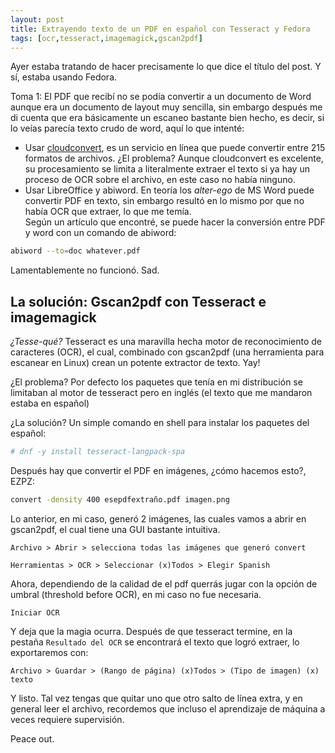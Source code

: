 ```yaml
---
layout: post
title: Extrayendo texto de un PDF en español con Tesseract y Fedora
tags: [ocr,tesseract,imagemagick,gscan2pdf]
---
```



Ayer estaba tratando de hacer precisamente lo que dice el título del post. Y sí, estaba usando Fedora.  

Toma 1: El PDF que recibí no se podía convertir a un documento de Word aunque era un documento de layout muy sencilla, sin embargo después me di cuenta que era básicamente un escaneo bastante bien hecho, es decir, si lo veías parecía texto crudo de word, aquí lo que intenté:

* Usar [cloudconvert](https://cloudconvert.com), es un servicio en línea que puede convertir entre 215 formatos de archivos. ¿El problema? Aunque cloudconvert es excelente, su procesamiento se limita a literalmente extraer el texto si ya hay un proceso de OCR sobre el archivo, en este caso no había ninguno.
* Usar LibreOffice y abiword. En teoría los *alter-ego* de MS Word puede convertir PDF en texto, sin embargo resultó en lo mismo por que no había OCR que extraer, lo que me temía.  
Según un artículo que encontré, se puede hacer la conversión entre PDF y word con un comando de abiword:  
```bash
abiword --to=doc whatever.pdf
```  
Lamentablemente no funcionó. Sad.



## La solución: Gscan2pdf con Tesseract e imagemagick

*¿Tesse-qué?* Tesseract es una maravilla hecha motor de reconocimiento de caracteres (OCR), el cual, combinado con gscan2pdf (una herramienta para escanear en Linux) crean un potente extractor de texto. Yay!

¿El problema? Por defecto los paquetes que tenía en mi distribución se limitaban al motor de tesseract pero en inglés (el texto que me mandaron estaba en español)  

¿La solución? Un simple comando en shell para instalar los paquetes del español:  
```bash
# dnf -y install tesseract-langpack-spa
```
Después hay que convertir el PDF en imágenes, ¿cómo hacemos esto?, EZPZ:  
```bash
convert -density 400 esepdfextraño.pdf imagen.png
```
Lo anterior, en mi caso, generó 2 imágenes, las cuales vamos a abrir en gscan2pdf, el cual tiene una GUI bastante intuitiva.

```
Archivo > Abrir > selecciona todas las imágenes que generó convert

Herramientas > OCR > Seleccionar (x)Todos > Elegir Spanish
```
Ahora, dependiendo de la calidad de el pdf querrás jugar con la opción de umbral (threshold before OCR), en mi caso no fue necesaria.
```
Iniciar OCR
```
Y deja que la magia ocurra.  Después de que tesseract termine, en la pestaña `Resultado del OCR` se encontrará el texto que logró extraer, lo exportaremos con:  

```
Archivo > Guardar > (Rango de página) (x)Todos > (Tipo de imagen) (x) texto
``` 
Y listo. Tal vez tengas que quitar uno que otro salto de línea extra, y en general leer el archivo, recordemos que incluso el aprendizaje de máquina a veces requiere supervisión.

Peace out.















